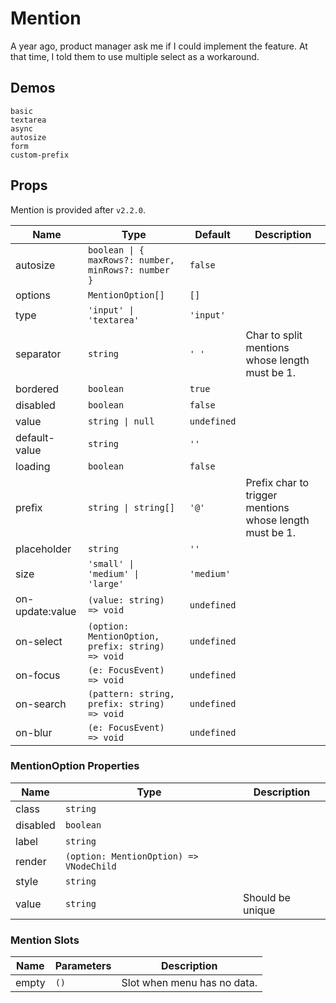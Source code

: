 # Mention

A year ago, product manager ask me if I could implement the feature. At that time, I told them to use multiple select as a workaround.

## Demos

```demo
basic
textarea
async
autosize
form
custom-prefix
```

## Props

Mention is provided after `v2.2.0`.

| Name | Type | Default | Description |
| --- | --- | --- | --- |
| autosize | `boolean \| { maxRows?: number, minRows?: number }` | `false` |  |
| options | `MentionOption[]` | `[]` |  |
| type | `'input' \| 'textarea'` | `'input'` |  |
| separator | `string` | `' '` | Char to split mentions whose length must be 1. |
| bordered | `boolean` | `true` |  |
| disabled | `boolean` | `false` |  |
| value | `string \| null` | `undefined` |  |
| default-value | `string` | `''` |  |
| loading | `boolean` | `false` |  |
| prefix | `string \| string[]` | `'@'` | Prefix char to trigger mentions whose length must be 1. |
| placeholder | `string` | `''` |  |
| size | `'small' \| 'medium' \| 'large'` | `'medium'` |  |
| on-update:value | `(value: string) => void` | `undefined` |  |
| on-select | `(option: MentionOption, prefix: string) => void` | `undefined` |  |
| on-focus | `(e: FocusEvent) => void` | `undefined` |  |
| on-search | `(pattern: string, prefix: string) => void` | `undefined` |  |
| on-blur | `(e: FocusEvent) => void` | `undefined` |  |

### MentionOption Properties

| Name     | Type                                    | Description      |
| -------- | --------------------------------------- | ---------------- |
| class    | `string`                                |                  |
| disabled | `boolean`                               |                  |
| label    | `string`                                |                  |
| render   | `(option: MentionOption) => VNodeChild` |                  |
| style    | `string`                                |                  |
| value    | `string`                                | Should be unique |

### Mention Slots

| Name  | Parameters | Description                 |
| ----- | ---------- | --------------------------- |
| empty | `()`       | Slot when menu has no data. |
